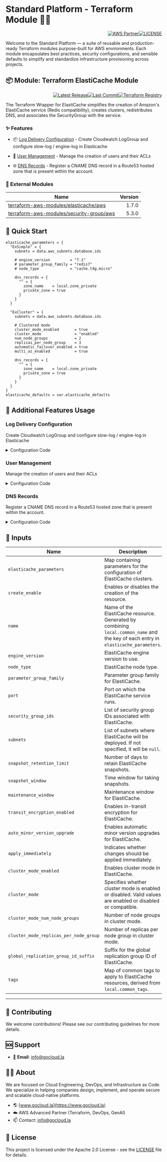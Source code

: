 # Standard Platform - Terraform Module 🚀🚀
<p align="right"><a href="https://partners.amazonaws.com/partners/0018a00001hHve4AAC/GoCloud"><img src="https://img.shields.io/badge/AWS%20Partner-Advanced-orange?style=for-the-badge&logo=amazonaws&logoColor=white" alt="AWS Partner"/></a><a href="LICENSE"><img src="https://img.shields.io/badge/License-Apache%202.0-green?style=for-the-badge&logo=apache&logoColor=white" alt="LICENSE"/></a></p>

Welcome to the Standard Platform — a suite of reusable and production-ready Terraform modules purpose-built for AWS environments.
Each module encapsulates best practices, security configurations, and sensible defaults to simplify and standardize infrastructure provisioning across projects.

## 📦 Module: Terraform ElastiCache Module
<p align="right"><a href="https://github.com/gocloudLa/terraform-aws-wrapper-elasticache/releases/latest"><img src="https://img.shields.io/github/v/release/gocloudLa/terraform-aws-wrapper-elasticache.svg?style=for-the-badge" alt="Latest Release"/></a><a href=""><img src="https://img.shields.io/github/last-commit/gocloudLa/terraform-aws-wrapper-elasticache.svg?style=for-the-badge" alt="Last Commit"/></a><a href="https://registry.terraform.io/modules/gocloudLa/wrapper-elasticache/aws"><img src="https://img.shields.io/badge/Terraform-Registry-7B42BC?style=for-the-badge&logo=terraform&logoColor=white" alt="Terraform Registry"/></a></p>
The Terraform Wrapper for ElastiCache simplifies the creation of Amazon's ElastiCache service (Redis compatibility), creates clusters, redistributes DNS, and associates the SecurityGroup with the service.

### ✨ Features

- 📦 [Log Delivery Configuration](#log-delivery-configuration) - Create Cloudwatch LogGroup and configure slow-log / engine-log in Elasticache

- 👥 [User Management](#user-management) - Manage the creation of users and their ACLs

- 🌐 [DNS Records](#dns-records) - Register a CNAME DNS record in a Route53 hosted zone that is present within the account.



### 🔗 External Modules
| Name | Version |
|------|------:|
| <a href="https://github.com/terraform-aws-modules/terraform-aws-elasticache" target="_blank">terraform-aws-modules/elasticache/aws</a> | 1.7.0 |
| <a href="https://github.com/terraform-aws-modules/terraform-aws-security-group" target="_blank">terraform-aws-modules/security-group/aws</a> | 5.3.0 |



## 🚀 Quick Start
```hcl
elasticache_parameters = {
  "ExSimple" = {
    subnets = data.aws_subnets.database.ids

    # engine_version         = "7.1"
    # parameter_group_family = "redis7"
    # node_type              = "cache.t4g.micro"

    dns_records = {
      "" = {
        zone_name    = local.zone_private
        private_zone = true
      }
    }
  }

  "ExCluster" = {
    subnets = data.aws_subnets.database.ids

    # Clustered mode
    cluster_mode_enabled       = true
    cluster_mode               = "enabled"
    num_node_groups            = 2
    replicas_per_node_group    = 3
    automatic_failover_enabled = true
    multi_az_enabled           = true

    dns_records = {
      "" = {
        zone_name    = local.zone_private
        private_zone = true
      }
    }
  }
}
elasticache_defaults = var.elasticache_defaults
```


## 🔧 Additional Features Usage

### Log Delivery Configuration
Create Cloudwatch LogGroup and configure slow-log / engine-log in Elasticache


<details><summary>Configuration Code</summary>

```hcl
log_delivery_configuration = {
  engine-log = {
    # cloudwatch_log_group_name = "" # Default: {common_name}-{each.key} / dmc-prd-example-00
    destination_type = "cloudwatch-logs"
    log_format       = "json"
    # cloudwatch_log_group_retention_in_days = 30 # Default: 14
  }
  slow-log = {
    # Conflicts if not defined and both log-groups are enabled
    # https://github.com/terraform-aws-modules/terraform-aws-elasticache/issues/16
    cloudwatch_log_group_name = "dmc-prd-example-00-slow" # Default: {common_name}-{each.key} / dmc-prd-example-00
    destination_type          = "cloudwatch-logs"
    log_format                = "json" 
  }
}
```


</details>


### User Management
Manage the creation of users and their ACLs


<details><summary>Configuration Code</summary>

```hcl
user_group = {
  # create_default_user = true
  default_user = {
    # CONNECTION MODE: redis-cli -h ${HOST} -p 6379 --tls --pass password_default_user_1234567890
    # IMPORTANT!! Users are at account level, therefore names must be UNIQUE!!
    user_id   = "dmc-prd-example-exusers-default"
    passwords = ["password_default_user_1234567890"]
    # access_string = "" # Default: "on ~* +@all" (administrator)
  }
  users = {
    "dmc-prd-example-exusers-administrator" = {
      # CONNECTION MODE: redis-cli -h ${HOST} -p 6379 --tls --user dmc-prd-example-useexusersrs-administrator --pass password_administrator_1234567890
      passwords     = ["password_administrator_1234567890"]
      access_string = "on ~* +@all"
    }
    "dmc-prd-example-exusers-readonly" = {
      # CONNECTION MODE: redis-cli -h ${HOST} -p 6379 --tls --user dmc-prd-example-exusers-readonly --pass password_readonly_1234567890
      passwords     = ["password_readonly_1234567890"]
      access_string = "on ~* -@all +@read"
    }
  }
}
```


</details>


### DNS Records
Register a CNAME DNS record in a Route53 hosted zone that is present within the account.


<details><summary>Configuration Code</summary>

```hcl
dns_records = {
  "" = {
    zone_name    = local.zone_private
    private_zone = true
  }
}
```


</details>




## 📑 Inputs
| Name                                   | Description                                                                                                                         | Type     | Default                                                           | Required |
| -------------------------------------- | ----------------------------------------------------------------------------------------------------------------------------------- | -------- | ----------------------------------------------------------------- | -------- |
| `elasticache_parameters`               | Map containing parameters for the configuration of ElastiCache clusters.                                                            | `map`    | `{}`                                                              | no       |
| `create_enable`                        | Enables or disables the creation of the resource.                                                                                   | `bool`   | `true`                                                            | no       |
| `name`                                 | Name of the ElastiCache resource. Generated by combining `local.common_name` and the key of each entry in `elasticache_parameters`. | `string` | `-`                                                               | no       |
| `engine_version`                       | ElastiCache engine version to use.                                                                                                  | `string` | `"7.1"`                                                           | no       |
| `node_type`                            | ElastiCache node type.                                                                                                              | `string` | `"cache.t4g.micro"`                                               | no       |
| `parameter_group_family`               | Parameter group family for ElastiCache.                                                                                             | `string` | `"redis7"`                                                        | no       |
| `port`                                 | Port on which the ElastiCache service runs.                                                                                         | `string` | `"6379"`                                                          | no       |
| `security_group_ids`                   | List of security group IDs associated with ElastiCache.                                                                             | `list`   | `[module.security_group_elasticache[each.key].security_group_id]` | no       |
| `subnets`                              | List of subnets where ElastiCache will be deployed. If not specified, it will be `null`.                                            | `list`   | `null`                                                            | no       |
| `snapshot_retention_limit`             | Number of days to retain ElastiCache snapshots.                                                                                     | `number` | `7`                                                               | no       |
| `snapshot_window`                      | Time window for taking snapshots.                                                                                                   | `string` | `"08:00-09:00"`                                                   | no       |
| `maintenance_window`                   | Maintenance window for ElastiCache.                                                                                                 | `string` | `"sun:09:30-sun:10:30"`                                           | no       |
| `transit_encryption_enabled`           | Enables in-transit encryption for ElastiCache.                                                                                      | `bool`   | `false`                                                           | no       |
| `auto_minor_version_upgrade`           | Enables automatic minor version upgrades for ElastiCache.                                                                           | `bool`   | `true`                                                            | no       |
| `apply_immediately`                    | Indicates whether changes should be applied immediately.                                                                            | `bool`   | `true`                                                            | no       |
| `cluster_mode_enabled`                 | Enables cluster mode in ElastiCache.                                                                                                | `bool`   | `false`                                                           | no       |
| `cluster_mode`                         | Specifies whether cluster mode is enabled or disabled. Valid values are enabled or disabled or compatible.                          | `string` | `null`                                                            | no       |
| `cluster_mode_num_node_groups`         | Number of node groups in cluster mode.                                                                                              | `number` | `null`                                                            | no       |
| `cluster_mode_replicas_per_node_group` | Number of replicas per node group in cluster mode.                                                                                  | `number` | `null`                                                            | no       |
| `global_replication_group_id_suffix`   | Suffix for the global replication group ID of ElastiCache.                                                                          | `string` | `null`                                                            | no       |
| `tags`                                 | Map of common tags to apply to ElastiCache resources, derived from `local.common_tags`.                                             | `map`    | `-`                                                               | no       |








---

## 🤝 Contributing
We welcome contributions! Please see our contributing guidelines for more details.

## 🆘 Support
- 📧 **Email**: info@gocloud.la

## 🧑‍💻 About
We are focused on Cloud Engineering, DevOps, and Infrastructure as Code.
We specialize in helping companies design, implement, and operate secure and scalable cloud-native platforms.
- 🌎 [www.gocloud.la](https://www.gocloud.la)
- ☁️ AWS Advanced Partner (Terraform, DevOps, GenAI)
- 📫 Contact: info@gocloud.la

## 📄 License
This project is licensed under the Apache 2.0 License - see the [LICENSE](LICENSE) file for details. 